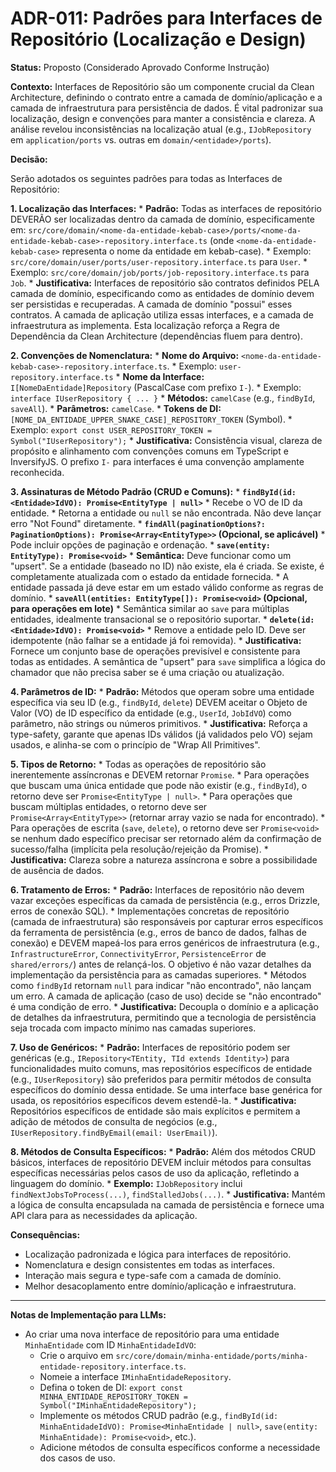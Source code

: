 # ADR-011: Padrões para Interfaces de Repositório (Localização e Design)

**Status:** Proposto (Considerado Aprovado Conforme Instrução)

**Contexto:**
Interfaces de Repositório são um componente crucial da Clean Architecture, definindo o contrato entre a camada de domínio/aplicação e a camada de infraestrutura para persistência de dados. É vital padronizar sua localização, design e convenções para manter a consistência e clareza. A análise revelou inconsistências na localização atual (e.g., `IJobRepository` em `application/ports` vs. outras em `domain/<entidade>/ports`).

**Decisão:**

Serão adotados os seguintes padrões para todas as Interfaces de Repositório:

**1. Localização das Interfaces:**
    *   **Padrão:** Todas as interfaces de repositório DEVERÃO ser localizadas dentro da camada de domínio, especificamente em: `src/core/domain/<nome-da-entidade-kebab-case>/ports/<nome-da-entidade-kebab-case>-repository.interface.ts` (onde `<nome-da-entidade-kebab-case>` representa o nome da entidade em kebab-case).
        *   Exemplo: `src/core/domain/user/ports/user-repository.interface.ts` para `User`.
        *   Exemplo: `src/core/domain/job/ports/job-repository.interface.ts` para `Job`.
    *   **Justificativa:** Interfaces de repositório são contratos definidos PELA camada de domínio, especificando como as entidades de domínio devem ser persistidas e recuperadas. A camada de domínio "possui" esses contratos. A camada de aplicação utiliza essas interfaces, e a camada de infraestrutura as implementa. Esta localização reforça a Regra de Dependência da Clean Architecture (dependências fluem para dentro).

**2. Convenções de Nomenclatura:**
    *   **Nome do Arquivo:** `<nome-da-entidade-kebab-case>-repository.interface.ts`.
        *   Exemplo: `user-repository.interface.ts`
    *   **Nome da Interface:** `I[NomeDaEntidade]Repository` (PascalCase com prefixo `I-`).
        *   Exemplo: `interface IUserRepository { ... }`
    *   **Métodos:** `camelCase` (e.g., `findById`, `saveAll`).
    *   **Parâmetros:** `camelCase`.
    *   **Tokens de DI:** `[NOME_DA_ENTIDADE_UPPER_SNAKE_CASE]_REPOSITORY_TOKEN` (Symbol).
        *   Exemplo: `export const USER_REPOSITORY_TOKEN = Symbol("IUserRepository");`
    *   **Justificativa:** Consistência visual, clareza de propósito e alinhamento com convenções comuns em TypeScript e InversifyJS. O prefixo `I-` para interfaces é uma convenção amplamente reconhecida.

**3. Assinaturas de Método Padrão (CRUD e Comuns):**
    *   **`findById(id: <Entidade>IdVO): Promise<EntityType | null>`**
        *   Recebe o VO de ID da entidade.
        *   Retorna a entidade ou `null` se não encontrada. Não deve lançar erro "Not Found" diretamente.
    *   **`findAll(paginationOptions?: PaginationOptions): Promise<Array<EntityType>>` (Opcional, se aplicável)**
        *   Pode incluir opções de paginação e ordenação.
    *   **`save(entity: EntityType): Promise<void>`**
        *   **Semântica:** Deve funcionar como um "upsert". Se a entidade (baseado no ID) não existe, ela é criada. Se existe, é completamente atualizada com o estado da entidade fornecida.
        *   A entidade passada já deve estar em um estado válido conforme as regras de domínio.
    *   **`saveAll(entities: EntityType[]): Promise<void>` (Opcional, para operações em lote)**
        *   Semântica similar ao `save` para múltiplas entidades, idealmente transacional se o repositório suportar.
    *   **`delete(id: <Entidade>IdVO): Promise<void>`**
        *   Remove a entidade pelo ID. Deve ser idempotente (não falhar se a entidade já foi removida).
    *   **Justificativa:** Fornece um conjunto base de operações previsível e consistente para todas as entidades. A semântica de "upsert" para `save` simplifica a lógica do chamador que não precisa saber se é uma criação ou atualização.

**4. Parâmetros de ID:**
    *   **Padrão:** Métodos que operam sobre uma entidade específica via seu ID (e.g., `findById`, `delete`) DEVEM aceitar o Objeto de Valor (VO) de ID específico da entidade (e.g., `UserId`, `JobIdVO`) como parâmetro, não strings ou números primitivos.
    *   **Justificativa:** Reforça a type-safety, garante que apenas IDs válidos (já validados pelo VO) sejam usados, e alinha-se com o princípio de "Wrap All Primitives".

**5. Tipos de Retorno:**
    *   Todas as operações de repositório são inerentemente assíncronas e DEVEM retornar `Promise`.
    *   Para operações que buscam uma única entidade que pode não existir (e.g., `findById`), o retorno deve ser `Promise<EntityType | null>`.
    *   Para operações que buscam múltiplas entidades, o retorno deve ser `Promise<Array<EntityType>>` (retornar array vazio se nada for encontrado).
    *   Para operações de escrita (`save`, `delete`), o retorno deve ser `Promise<void>` se nenhum dado específico precisar ser retornado além da confirmação de sucesso/falha (implícita pela resolução/rejeição da Promise).
    *   **Justificativa:** Clareza sobre a natureza assíncrona e sobre a possibilidade de ausência de dados.

**6. Tratamento de Erros:**
    *   **Padrão:** Interfaces de repositório não devem vazar exceções específicas da camada de persistência (e.g., erros Drizzle, erros de conexão SQL).
    *   Implementações concretas de repositório (camada de infraestrutura) são responsáveis por capturar erros específicos da ferramenta de persistência (e.g., erros de banco de dados, falhas de conexão) e DEVEM mapeá-los para erros genéricos de infraestrutura (e.g., `InfrastructureError`, `ConnectivityError`, `PersistenceError` de `shared/errors/`) antes de relançá-los. O objetivo é não vazar detalhes da implementação da persistência para as camadas superiores.
    *   Métodos como `findById` retornam `null` para indicar "não encontrado", não lançam um erro. A camada de aplicação (caso de uso) decide se "não encontrado" é uma condição de erro.
    *   **Justificativa:** Decoupla o domínio e a aplicação de detalhes da infraestrutura, permitindo que a tecnologia de persistência seja trocada com impacto mínimo nas camadas superiores.

**7. Uso de Genéricos:**
    *   **Padrão:** Interfaces de repositório podem ser genéricas (e.g., `IRepository<TEntity, TId extends Identity>`) para funcionalidades muito comuns, mas repositórios específicos de entidade (e.g., `IUserRepository`) são preferidos para permitir métodos de consulta específicos do domínio dessa entidade. Se uma interface base genérica for usada, os repositórios específicos devem estendê-la.
    *   **Justificativa:** Repositórios específicos de entidade são mais explícitos e permitem a adição de métodos de consulta de negócios (e.g., `IUserRepository.findByEmail(email: UserEmail)`).

**8. Métodos de Consulta Específicos:**
    *   **Padrão:** Além dos métodos CRUD básicos, interfaces de repositório DEVEM incluir métodos para consultas específicas necessárias pelos casos de uso da aplicação, refletindo a linguagem do domínio.
    *   **Exemplo:** `IJobRepository` inclui `findNextJobsToProcess(...)`, `findStalledJobs(...)`.
    *   **Justificativa:** Mantém a lógica de consulta encapsulada na camada de persistência e fornece uma API clara para as necessidades da aplicação.

**Consequências:**
*   Localização padronizada e lógica para interfaces de repositório.
*   Nomenclatura e design consistentes em todas as interfaces.
*   Interação mais segura e type-safe com a camada de domínio.
*   Melhor desacoplamento entre domínio/aplicação e infraestrutura.

---
**Notas de Implementação para LLMs:**
*   Ao criar uma nova interface de repositório para uma entidade `MinhaEntidade` com ID `MinhaEntidadeIdVO`:
    *   Crie o arquivo em `src/core/domain/minha-entidade/ports/minha-entidade-repository.interface.ts`.
    *   Nomeie a interface `IMinhaEntidadeRepository`.
    *   Defina o token de DI: `export const MINHA_ENTIDADE_REPOSITORY_TOKEN = Symbol("IMinhaEntidadeRepository");`
    *   Implemente os métodos CRUD padrão (e.g., `findById(id: MinhaEntidadeIdVO): Promise<MinhaEntidade | null>`, `save(entity: MinhaEntidade): Promise<void>`, etc.).
    *   Adicione métodos de consulta específicos conforme a necessidade dos casos de uso.
